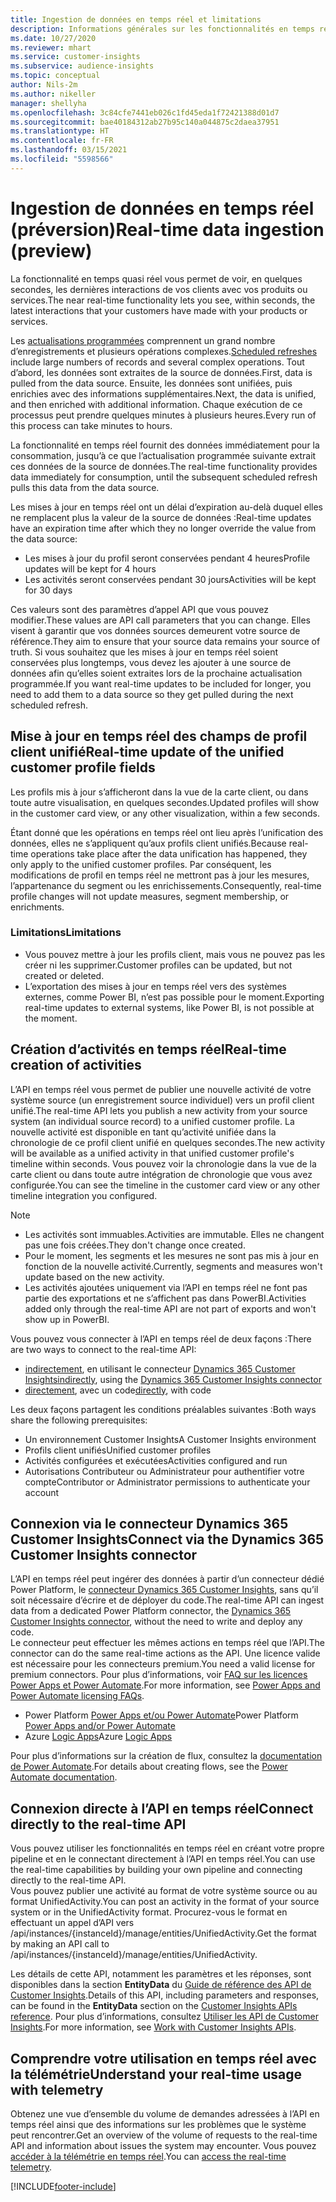 ```yaml
---
title: Ingestion de données en temps réel et limitations
description: Informations générales sur les fonctionnalités en temps réel dans les informations sur l’audience.
ms.date: 10/27/2020
ms.reviewer: mhart
ms.service: customer-insights
ms.subservice: audience-insights
ms.topic: conceptual
author: Nils-2m
ms.author: nikeller
manager: shellyha
ms.openlocfilehash: 3c84cfe7441eb026c1fd45eda1f72421388d01d7
ms.sourcegitcommit: bae40184312ab27b95c140a044875c2daea37951
ms.translationtype: HT
ms.contentlocale: fr-FR
ms.lasthandoff: 03/15/2021
ms.locfileid: "5598566"
---
```

# <a name="real-time-data-ingestion-preview"></a><span data-ttu-id="e16d8-103">Ingestion de données en temps réel (préversion)</span><span class="sxs-lookup"><span data-stu-id="e16d8-103">Real-time data ingestion (preview)</span></span>

<span data-ttu-id="e16d8-104">La fonctionnalité en temps quasi réel vous permet de voir, en quelques secondes, les dernières interactions de vos clients avec vos produits ou services.</span><span class="sxs-lookup"><span data-stu-id="e16d8-104">The near real-time functionality lets you see, within seconds, the latest interactions that your customers have made with your products or services.</span></span>

<span data-ttu-id="e16d8-105">Les [actualisations programmées](system.md#schedule-tab) comprennent un grand nombre d’enregistrements et plusieurs opérations complexes.</span><span class="sxs-lookup"><span data-stu-id="e16d8-105">[Scheduled refreshes](system.md#schedule-tab) include large numbers of records and several complex operations.</span></span> <span data-ttu-id="e16d8-106">Tout d’abord, les données sont extraites de la source de données.</span><span class="sxs-lookup"><span data-stu-id="e16d8-106">First, data is pulled from the data source.</span></span> <span data-ttu-id="e16d8-107">Ensuite, les données sont unifiées, puis enrichies avec des informations supplémentaires.</span><span class="sxs-lookup"><span data-stu-id="e16d8-107">Next, the data is unified, and then enriched with additional information.</span></span> <span data-ttu-id="e16d8-108">Chaque exécution de ce processus peut prendre quelques minutes à plusieurs heures.</span><span class="sxs-lookup"><span data-stu-id="e16d8-108">Every run of this process can take minutes to hours.</span></span>

<span data-ttu-id="e16d8-109">La fonctionnalité en temps réel fournit des données immédiatement pour la consommation, jusqu’à ce que l’actualisation programmée suivante extrait ces données de la source de données.</span><span class="sxs-lookup"><span data-stu-id="e16d8-109">The real-time functionality provides data immediately for consumption, until the subsequent scheduled refresh pulls this data from the data source.</span></span>

<span data-ttu-id="e16d8-110">Les mises à jour en temps réel ont un délai d’expiration au-delà duquel elles ne remplacent plus la valeur de la source de données :</span><span class="sxs-lookup"><span data-stu-id="e16d8-110">Real-time updates have an expiration time after which they no longer override the value from the data source:</span></span>

- <span data-ttu-id="e16d8-111">Les mises à jour du profil seront conservées pendant 4 heures</span><span class="sxs-lookup"><span data-stu-id="e16d8-111">Profile updates will be kept for 4 hours</span></span>
- <span data-ttu-id="e16d8-112">Les activités seront conservées pendant 30 jours</span><span class="sxs-lookup"><span data-stu-id="e16d8-112">Activities will be kept for 30 days</span></span>

<span data-ttu-id="e16d8-113">Ces valeurs sont des paramètres d’appel API que vous pouvez modifier.</span><span class="sxs-lookup"><span data-stu-id="e16d8-113">These values are API call parameters that you can change.</span></span> <span data-ttu-id="e16d8-114">Elles visent à garantir que vos données sources demeurent votre source de référence.</span><span class="sxs-lookup"><span data-stu-id="e16d8-114">They aim to ensure that your source data remains your source of truth.</span></span> <span data-ttu-id="e16d8-115">Si vous souhaitez que les mises à jour en temps réel soient conservées plus longtemps, vous devez les ajouter à une source de données afin qu’elles soient extraites lors de la prochaine actualisation programmée.</span><span class="sxs-lookup"><span data-stu-id="e16d8-115">If you want real-time updates to be included for longer, you need to add them to a data source so they get pulled during the next scheduled refresh.</span></span>

## <a name="real-time-update-of-the-unified-customer-profile-fields"></a><span data-ttu-id="e16d8-116">Mise à jour en temps réel des champs de profil client unifié</span><span class="sxs-lookup"><span data-stu-id="e16d8-116">Real-time update of the unified customer profile fields</span></span>

<span data-ttu-id="e16d8-117">Les profils mis à jour s’afficheront dans la vue de la carte client, ou dans toute autre visualisation, en quelques secondes.</span><span class="sxs-lookup"><span data-stu-id="e16d8-117">Updated profiles will show in the customer card view, or any other visualization, within a few seconds.</span></span>

<span data-ttu-id="e16d8-118">Étant donné que les opérations en temps réel ont lieu après l’unification des données, elles ne s’appliquent qu’aux profils client unifiés.</span><span class="sxs-lookup"><span data-stu-id="e16d8-118">Because real-time operations take place after the data unification has happened, they only apply to the unified customer profiles.</span></span> <span data-ttu-id="e16d8-119">Par conséquent, les modifications de profil en temps réel ne mettront pas à jour les mesures, l’appartenance du segment ou les enrichissements.</span><span class="sxs-lookup"><span data-stu-id="e16d8-119">Consequently, real-time profile changes will not update measures, segment membership, or enrichments.</span></span>

### <a name="limitations"></a><span data-ttu-id="e16d8-120">Limitations</span><span class="sxs-lookup"><span data-stu-id="e16d8-120">Limitations</span></span>

- <span data-ttu-id="e16d8-121">Vous pouvez mettre à jour les profils client, mais vous ne pouvez pas les créer ni les supprimer.</span><span class="sxs-lookup"><span data-stu-id="e16d8-121">Customer profiles can be updated, but not created or deleted.</span></span>
- <span data-ttu-id="e16d8-122">L’exportation des mises à jour en temps réel vers des systèmes externes, comme Power BI, n’est pas possible pour le moment.</span><span class="sxs-lookup"><span data-stu-id="e16d8-122">Exporting real-time updates to external systems, like Power BI, is not possible at the moment.</span></span>

## <a name="real-time-creation-of-activities"></a><span data-ttu-id="e16d8-123">Création d’activités en temps réel</span><span class="sxs-lookup"><span data-stu-id="e16d8-123">Real-time creation of activities</span></span>

<span data-ttu-id="e16d8-124">L’API en temps réel vous permet de publier une nouvelle activité de votre système source (un enregistrement source individuel) vers un profil client unifié.</span><span class="sxs-lookup"><span data-stu-id="e16d8-124">The real-time API lets you publish a new activity from your source system (an individual source record) to a unified customer profile.</span></span> <span data-ttu-id="e16d8-125">La nouvelle activité est disponible en tant qu’activité unifiée dans la chronologie de ce profil client unifié en quelques secondes.</span><span class="sxs-lookup"><span data-stu-id="e16d8-125">The new activity will be available as a unified activity in that unified customer profile's timeline within seconds.</span></span> <span data-ttu-id="e16d8-126">Vous pouvez voir la chronologie dans la vue de la carte client ou dans toute autre intégration de chronologie que vous avez configurée.</span><span class="sxs-lookup"><span data-stu-id="e16d8-126">You can see the timeline in the customer card view or any other timeline integration you configured.</span></span>

> [!NOTE]
>
> - <span data-ttu-id="e16d8-127">Les activités sont immuables.</span><span class="sxs-lookup"><span data-stu-id="e16d8-127">Activities are immutable.</span></span> <span data-ttu-id="e16d8-128">Elles ne changent pas une fois créées.</span><span class="sxs-lookup"><span data-stu-id="e16d8-128">They don't change once created.</span></span>
> - <span data-ttu-id="e16d8-129">Pour le moment, les segments et les mesures ne sont pas mis à jour en fonction de la nouvelle activité.</span><span class="sxs-lookup"><span data-stu-id="e16d8-129">Currently, segments and measures won't update based on the new activity.</span></span>
> - <span data-ttu-id="e16d8-130">Les activités ajoutées uniquement via l’API en temps réel ne font pas partie des exportations et ne s’affichent pas dans PowerBI.</span><span class="sxs-lookup"><span data-stu-id="e16d8-130">Activities added only through the real-time API are not part of exports and won't show up in PowerBI.</span></span>

<span data-ttu-id="e16d8-131">Vous pouvez vous connecter à l’API en temps réel de deux façons :</span><span class="sxs-lookup"><span data-stu-id="e16d8-131">There are two ways to connect to the real-time API:</span></span>

- <span data-ttu-id="e16d8-132">[indirectement](#connect-via-the-dynamics-365-customer-insights-connector), en utilisant le connecteur [Dynamics 365 Customer Insights](/connectors/customerinsights/)</span><span class="sxs-lookup"><span data-stu-id="e16d8-132">[indirectly](#connect-via-the-dynamics-365-customer-insights-connector), using the [Dynamics 365 Customer Insights connector](/connectors/customerinsights/)</span></span>
- <span data-ttu-id="e16d8-133">[directement](#connect-directly-to-the-real-time-api), avec un code</span><span class="sxs-lookup"><span data-stu-id="e16d8-133">[directly](#connect-directly-to-the-real-time-api), with code</span></span>

<span data-ttu-id="e16d8-134">Les deux façons partagent les conditions préalables suivantes :</span><span class="sxs-lookup"><span data-stu-id="e16d8-134">Both ways share the following prerequisites:</span></span>

- <span data-ttu-id="e16d8-135">Un environnement Customer Insights</span><span class="sxs-lookup"><span data-stu-id="e16d8-135">A Customer Insights environment</span></span>
- <span data-ttu-id="e16d8-136">Profils client unifiés</span><span class="sxs-lookup"><span data-stu-id="e16d8-136">Unified customer profiles</span></span>
- <span data-ttu-id="e16d8-137">Activités configurées et exécutées</span><span class="sxs-lookup"><span data-stu-id="e16d8-137">Activities configured and run</span></span>
- <span data-ttu-id="e16d8-138">Autorisations Contributeur ou Administrateur pour authentifier votre compte</span><span class="sxs-lookup"><span data-stu-id="e16d8-138">Contributor or Administrator permissions to authenticate your account</span></span>

## <a name="connect-via-the-dynamics-365-customer-insights-connector"></a><span data-ttu-id="e16d8-139">Connexion via le connecteur Dynamics 365 Customer Insights</span><span class="sxs-lookup"><span data-stu-id="e16d8-139">Connect via the Dynamics 365 Customer Insights connector</span></span>

<span data-ttu-id="e16d8-140">L’API en temps réel peut ingérer des données à partir d’un connecteur dédié Power Platform, le [connecteur Dynamics 365 Customer Insights](/connectors/customerinsights/), sans qu’il soit nécessaire d’écrire et de déployer du code.</span><span class="sxs-lookup"><span data-stu-id="e16d8-140">The real-time API can ingest data from a dedicated Power Platform connector, the [Dynamics 365 Customer Insights connector](/connectors/customerinsights/), without the need to write and deploy any code.</span></span>    
<span data-ttu-id="e16d8-141">Le connecteur peut effectuer les mêmes actions en temps réel que l’API.</span><span class="sxs-lookup"><span data-stu-id="e16d8-141">The connector can do the same real-time actions as the API.</span></span> <span data-ttu-id="e16d8-142">Une licence valide est nécessaire pour les connecteurs premium.</span><span class="sxs-lookup"><span data-stu-id="e16d8-142">You need a valid license for premium connectors.</span></span> <span data-ttu-id="e16d8-143">Pour plus d’informations, voir [FAQ sur les licences Power Apps et Power Automate](/power-platform/admin/powerapps-flow-licensing-faq).</span><span class="sxs-lookup"><span data-stu-id="e16d8-143">For more information, see [Power Apps and Power Automate licensing FAQs](/power-platform/admin/powerapps-flow-licensing-faq).</span></span>

- <span data-ttu-id="e16d8-144">Power Platform [Power Apps et/ou Power Automate](/connectors/)</span><span class="sxs-lookup"><span data-stu-id="e16d8-144">Power Platform [Power Apps and/or Power Automate](/connectors/)</span></span>
- <span data-ttu-id="e16d8-145">Azure [Logic Apps](/azure/connectors/apis-list)</span><span class="sxs-lookup"><span data-stu-id="e16d8-145">Azure [Logic Apps](/azure/connectors/apis-list)</span></span>

<span data-ttu-id="e16d8-146">Pour plus d’informations sur la création de flux, consultez la [documentation de Power Automate](/power-automate/).</span><span class="sxs-lookup"><span data-stu-id="e16d8-146">For details about creating flows, see the [Power Automate documentation](/power-automate/).</span></span>

## <a name="connect-directly-to-the-real-time-api"></a><span data-ttu-id="e16d8-147">Connexion directe à l’API en temps réel</span><span class="sxs-lookup"><span data-stu-id="e16d8-147">Connect directly to the real-time API</span></span>

<span data-ttu-id="e16d8-148">Vous pouvez utiliser les fonctionnalités en temps réel en créant votre propre pipeline et en le connectant directement à l’API en temps réel.</span><span class="sxs-lookup"><span data-stu-id="e16d8-148">You can use the real-time capabilities by building your own pipeline and connecting directly to the real-time API.</span></span>    
<span data-ttu-id="e16d8-149">Vous pouvez publier une activité au format de votre système source ou au format UnifiedActivity.</span><span class="sxs-lookup"><span data-stu-id="e16d8-149">You can post an activity in the format of your source system or in the UnifiedActivity format.</span></span> <span data-ttu-id="e16d8-150">Procurez-vous le format en effectuant un appel d’API vers /api/instances/{instanceId}/manage/entities/UnifiedActivity.</span><span class="sxs-lookup"><span data-stu-id="e16d8-150">Get the format by making an API call to /api/instances/{instanceId}/manage/entities/UnifiedActivity.</span></span>

<span data-ttu-id="e16d8-151">Les détails de cette API, notamment les paramètres et les réponses, sont disponibles dans la section **EntityData** du [Guide de référence des API de Customer Insights](https://developer.ci.ai.dynamics.com/api-details#api=CustomerInsights).</span><span class="sxs-lookup"><span data-stu-id="e16d8-151">Details of this API, including parameters and responses, can be found in the **EntityData** section on the [Customer Insights APIs reference](https://developer.ci.ai.dynamics.com/api-details#api=CustomerInsights).</span></span> <span data-ttu-id="e16d8-152">Pour plus d’informations, consultez [Utiliser les API de Customer Insights](apis.md).</span><span class="sxs-lookup"><span data-stu-id="e16d8-152">For more information, see [Work with Customer Insights APIs](apis.md).</span></span>

## <a name="understand-your-real-time-usage-with-telemetry"></a><span data-ttu-id="e16d8-153">Comprendre votre utilisation en temps réel avec la télémétrie</span><span class="sxs-lookup"><span data-stu-id="e16d8-153">Understand your real-time usage with telemetry</span></span>

<span data-ttu-id="e16d8-154">Obtenez une vue d’ensemble du volume de demandes adressées à l’API en temps réel ainsi que des informations sur les problèmes que le système peut rencontrer.</span><span class="sxs-lookup"><span data-stu-id="e16d8-154">Get an overview of the volume of requests to the real-time API and information about issues the system may encounter.</span></span> <span data-ttu-id="e16d8-155">Vous pouvez [accéder à la télémétrie en temps réel](system.md#api-usage-tab).</span><span class="sxs-lookup"><span data-stu-id="e16d8-155">You can [access the real-time telemetry](system.md#api-usage-tab).</span></span> 


[!INCLUDE[footer-include](../includes/footer-banner.md)]